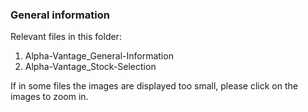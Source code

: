 ### General information

Relevant files in this folder:
1. Alpha-Vantage_General-Information
2. Alpha-Vantage_Stock-Selection

If in some files the images are displayed too small, please click on the images to zoom in. 
